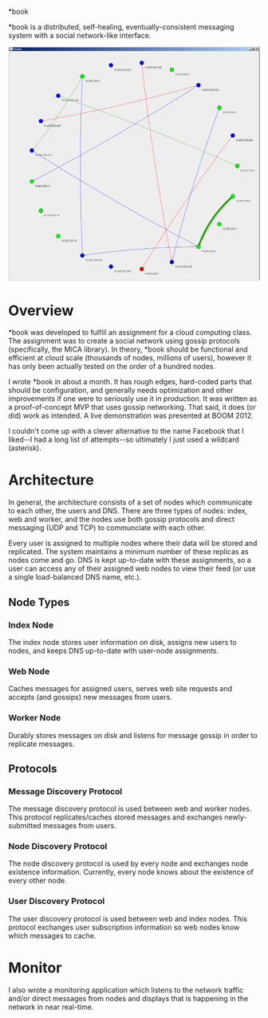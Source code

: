 *book

*book is a distributed, self-healing, eventually-consistent messaging system with a social network-like interface.

![monitor](monitor.png)

# Overview

*book was developed to fulfill an assignment for a cloud computing class. The assignment was to create a social network using gossip protocols (specifically, the MiCA library). In theory, *book should be functional and efficient at cloud scale (thousands of nodes, millions of users), however it has only been actually tested on the order of a hundred nodes.

I wrote *book in about a month. It has rough edges, hard-coded parts that should be configuration, and generally needs optimization and other improvements if one were to seriously use it in production. It was written as a proof-of-concept MVP that uses gossip networking. That said, it does (or did) work as intended. A live demonstration was presented at BOOM 2012.

I couldn't come up with a clever alternative to the name Facebook that I liked--I had a long list of attempts--so ultimately I just used a wildcard (asterisk).

# Architecture

In general, the architecture consists of a set of nodes which communicate to each other, the users and DNS. There are three types of nodes: index, web and worker, and the nodes use both gossip protocols and direct messaging (UDP and TCP) to communciate with each other.

Every user is assigned to multiple nodes where their data will be stored and replicated. The system maintains a minimum number of these replicas as nodes come and go. DNS is kept up-to-date with these assignments, so a user can access any of their assigned web nodes to view their feed (or use a single load-balanced DNS name, etc.).

## Node Types

### Index Node

The index node stores user information on disk, assigns new users to nodes, and keeps DNS up-to-date with user-node assignments.

### Web Node

Caches messages for assigned users, serves web site requests and accepts (and gossips) new messages from users.

### Worker Node

Durably stores messages on disk and listens for message gossip in order to replicate messages.

## Protocols

### Message Discovery Protocol

The message discovery protocol is used between web and worker nodes. This protocol replicates/caches stored messages and exchanges newly-submitted messages from users.

### Node Discovery Protocol

The node discovery protocol is used by every node and exchanges node existence information. Currently, every node knows about the existence of every other node.

### User Discovery Protocol

The user discovery protocol is used between web and index nodes. This protocol exchanges user subscription information so web nodes know which messages to cache.

# Monitor

I also wrote a monitoring application which listens to the network traffic and/or direct messages from nodes and displays that is happening in the network in near real-time.
